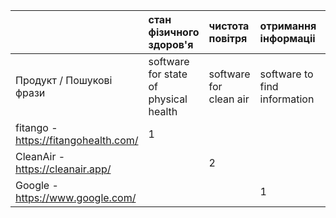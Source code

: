 
|   |стан фізичного здоров'я|чистота повітря |отримання інформаціі|Тип ліцензії|Примітка|
|:- |:-                   |:-                    |:-                |:-          |:-      |
|Продукт / Пошукові фрази|software for state of physical health|software for clean air|software to find information|||
|fitango - https://fitangohealth.com/|1|||Shareware||
|CleanAir - https://cleanair.app/||2||Proprietary||
|Google - https://www.google.com/|||1|Proprietary||
